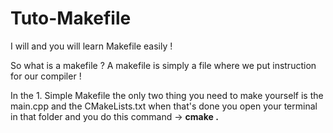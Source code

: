 # Tuto-Makefile
I will and you will learn Makefile easily !

So what is a makefile ? A makefile is simply a file where we put instruction for our compiler !

In the 1. Simple Makefile the only two thing you need to make yourself is the main.cpp and the CMakeLists.txt when that's done you open your terminal in that folder and you do this command -> <strong>cmake .</strong> 
